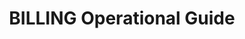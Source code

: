 ---
sidebar_position: 8
id: billingog
title: BILLING Operational Guide
sidebar_label: BILLING Operational Guide
toc_max_heading_level: 4
hide_title: true
tags: [billing, credit note, inovice, CN]
---
